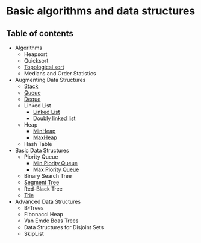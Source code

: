 # Basic algorithms and data structures

## Table of contents

+ Algorithms
  * Heapsort
  * Quicksort
  * [Topological sort](https://github.com/aapodolskiy/algorithms/tree/master/Algorithms/topologicalSort.go)
  * Medians and Order Statistics
+ Augmenting Data Structures
  * [Stack](https://github.com/aapodolskiy/algorithms/tree/master/DataStructures/Stack/MyStack.go)
  * [Queue](https://github.com/aapodolskiy/algorithms/tree/master/DataStructures/Queue/MyStack.go)
  * [Deque](https://github.com/aapodolskiy/algorithms/tree/master/DataStructures/Deque/Deque.go)
  * Linked List
    - [Linked List](https://github.com/aapodolskiy/algorithms/tree/master/DataStructures/LinkedList/MyLinkedList.go)
    - [Doubly linked list](https://github.com/aapodolskiy/algorithms/tree/master/DataStructures/LinkedList/MyDoublyLinkedList.go)
  * Heap
    - [MinHeap](https://github.com/aapodolskiy/algorithms/tree/master/DataStructures/Heap/MyMaxHeap.go)
    - [MaxHeap](https://github.com/aapodolskiy/algorithms/tree/master/DataStructures/Heap/MyMinHeap.go)
  * Hash Table
+ Basic Data Structures
  * Piority Queue
    - [Min Piority Queue](https://github.com/aapodolskiy/algorithms/tree/master/DataStructures/PiorityQueue/MyMinPriorityQueue.go)
    - [Max Piority Queue](https://github.com/aapodolskiy/algorithms/tree/master/DataStructures/PiorityQueue/MyMaxPriorityQueue.go)
  * Binary Search Tree
  * [Segment Tree](https://github.com/aapodolskiy/algorithms/tree/master/DataStructures/SegmentTree)
  * Red-Black Tree
  * [Trie](https://github.com/aapodolskiy/algorithms/tree/master/DataStructures/Trie/Trie.go)
+ Advanced Data Structures
  * B-Trees
  * Fibonacci Heap
  * Van Emde Boas Trees
  * Data Structures for Disjoint Sets
  * SkipList
